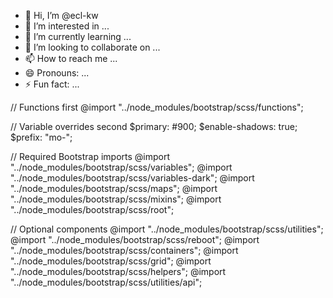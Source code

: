 - 👋 Hi, I’m @ecl-kw
- 👀 I’m interested in ...
- 🌱 I’m currently learning ...
- 💞️ I’m looking to collaborate on ...
- 📫 How to reach me ...
- 😄 Pronouns: ...
- ⚡ Fun fact: ...

<!---
ecl-kw/ecl-kw is a ✨ special ✨ repository because its `README.md` (this file) appears on your GitHub profile.
You can click the Preview link to take a look at your changes.
--->
// Functions first
@import "../node_modules/bootstrap/scss/functions";

// Variable overrides second
$primary: #900;
$enable-shadows: true;
$prefix: "mo-";

// Required Bootstrap imports
@import "../node_modules/bootstrap/scss/variables";
@import "../node_modules/bootstrap/scss/variables-dark";
@import "../node_modules/bootstrap/scss/maps";
@import "../node_modules/bootstrap/scss/mixins";
@import "../node_modules/bootstrap/scss/root";

// Optional components
@import "../node_modules/bootstrap/scss/utilities";
@import "../node_modules/bootstrap/scss/reboot";
@import "../node_modules/bootstrap/scss/containers";
@import "../node_modules/bootstrap/scss/grid";
@import "../node_modules/bootstrap/scss/helpers";
@import "../node_modules/bootstrap/scss/utilities/api";
